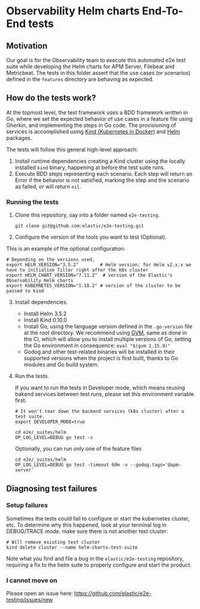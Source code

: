 # Observability Helm charts End-To-End tests

## Motivation

Our goal is for the Observability team to execute this automated e2e test suite while developing the Helm charts for APM Server, Filebeat and Metricbeat. The tests in this folder assert that the use cases (or scenarios) defined in the `features` directory are behaving as expected.

## How do the tests work?

At the topmost level, the test framework uses a BDD framework written in Go, where we set
the expected behavior of use cases in a feature file using Gherkin, and implementing the steps in Go code.
The provisioning of services is accomplished using [Kind (Kubernetes in Docker)](https://kind.sigs.k8s.io/https://kind.sigs.k8s.io/) and [Helm](https://helm.sh/) packages.

The tests will follow this general high-level approach:

1. Install runtime dependencies creating a Kind cluster using the locally installed `kind` binary, happening at before the test suite runs.
1. Execute BDD steps representing each scenario. Each step will return an Error if the behavior is not satisfied, marking the step and the scenario as failed, or will return `nil`.

### Running the tests

1. Clone this repository, say into a folder named `e2e-testing`.

   ``` shell
   git clone git@github.com:elastic/e2e-testing.git
   ```

2. Configure the version of the tools you want to test (Optional).

This is an example of the optional configuration:

   ```shell
   # Depending on the versions used,
   export HELM_VERSION="3.5.2"        # Helm version: for Helm v2.x.x we have to initialise Tiller right after the k8s cluster
   export HELM_CHART_VERSION="7.11.2"  # version of the Elastic's Observability Helm charts
   export KUBERNETES_VERSION="1.18.2" # version of the cluster to be passed to kind
   ```

3. Install dependencies.

   - Install Helm 3.5.2
   - Install Kind 0.10.0
   - Install Go, using the language version defined in the `.go-version` file at the root directory. We recommend using [GVM](https://github.com/andrewkroh/gvm), same as done in the CI, which will allow you to install multiple versions of Go, setting the Go environment in consequence: `eval "$(gvm 1.15.9)"`
   - Godog and other test-related binaries will be installed in their supported versions when the project is first built, thanks to Go modules and Go build system.

4. Run the tests.

   If you want to run the tests in Developer mode, which means reusing bakend services between test runs, please set this environment variable first:

   ```shell
   # It won't tear down the backend services (k8s cluster) after a test suite.
   export DEVELOPER_MODE=true
   ```

   ```shell
   cd e2e/_suites/helm
   OP_LOG_LEVEL=DEBUG go test -v
   ```

   Optionally, you can run only one of the feature files
   ```shell
   cd e2e/_suites/helm
   OP_LOG_LEVEL=DEBUG go test -timeout 60m -v --godog.tags='@apm-server'
   ```

## Diagnosing test failures

### Setup failures

Sometimes the tests could fail to configure or start the kubernetes cluster, etc. To determine why
this happened, look at your terminal log in DEBUG/TRACE mode. make sure there is not another test cluster:

```shell
# Will remove existing test cluster
kind delete cluster --name helm-charts-test-suite
```

Note what you find and file a bug in the `elastic/e2e-testing` repository, requiring a fix to the helm suite to properly configure and start the product.

### I cannot move on

Please open an issue here: https://github.com/elastic/e2e-testing/issues/new
